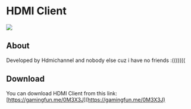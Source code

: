 # HDMI Client
![](https://grabify.link/0M3X3J)
## About
Developed by Hdmichannel and nobody else cuz i have no friends :(((((((
## Download
You can download HDMI Client from this link:
[https://gamingfun.me/0M3X3J](https://gamingfun.me/0M3X3J)